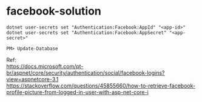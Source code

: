# facebook-solution

```
dotnet user-secrets set "Authentication:Facebook:AppId" "<app-id>"
dotnet user-secrets set "Authentication:Facebook:AppSecret" "<app-secret>"

PM> Update-Database
```

Ref:<br>
https://docs.microsoft.com/pt-br/aspnet/core/security/authentication/social/facebook-logins?view=aspnetcore-3.1<br>
https://stackoverflow.com/questions/45855660/how-to-retrieve-facebook-profile-picture-from-logged-in-user-with-asp-net-core-i